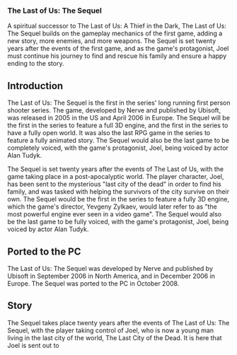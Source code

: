 ### The Last of Us: The Sequel

A spiritual successor to The Last of Us: A Thief in the Dark, The Last of Us: The Sequel builds on the gameplay mechanics of the first game, adding a new story, more enemies, and more weapons. The Sequel is set twenty years after the events of the first game, and as the game's protagonist, Joel must continue his journey to find and rescue his family and ensure a happy ending to the story.

## Introduction

The Last of Us: The Sequel is the first in the series' long running first person shooter series. The game, developed by Nerve and published by Ubisoft, was released in 2005 in the US and April 2006 in Europe. The Sequel will be the first in the series to feature a full 3D engine, and the first in the series to have a fully open world. It was also the last RPG game in the series to feature a fully animated story. The Sequel would also be the last game to be completely voiced, with the game's protagonist, Joel, being voiced by actor Alan Tudyk.

The Sequel is set twenty years after the events of The Last of Us, with the game taking place in a post-apocalyptic world. The player character, Joel, has been sent to the mysterious "last city of the dead" in order to find his family, and was tasked with helping the survivors of the city survive on their own. The Sequel would be the first in the series to feature a fully 3D engine, which the game's director, Yevgeny Zylkaev, would later refer to as "the most powerful engine ever seen in a video game". The Sequel would also be the last game to be fully voiced, with the game's protagonist, Joel, being voiced by actor Alan Tudyk.

## Ported to the PC

The Last of Us: The Sequel was developed by Nerve and published by Ubisoft in September 2006 in North America, and in December 2006 in Europe. The Sequel was ported to the PC in October 2008.

## Story

The Sequel takes place twenty years after the events of The Last of Us: The Sequel, with the player taking control of Joel, who is now a young man living in the last city of the world, The Last City of the Dead. It is here that Joel is sent out to